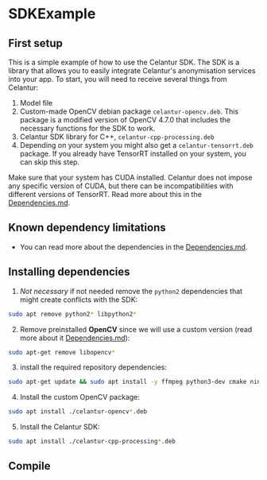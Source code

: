 # SDKExample

## First setup
This is a simple example of how to use the Celantur SDK. The SDK is a library that allows you to easily integrate Celantur's anonymisation services into your app. To start, you will need to receive several things from Celantur:
1. Model file
2. Custom-made OpenCV debian package `celantur-opencv.deb`. This package is a modified version of OpenCV 4.7.0 that includes the necessary functions for the SDK to work. 
3. Celantur SDK library for C++, `celantur-cpp-processing.deb`
4. Depending on your system you might also get a `celantur-tensorrt.deb` package. If you already have TensorRT installed on your system, you can skip this step.

Make sure that your system has CUDA installed. Celantur does not impose any specific version of CUDA, but there can be incompatibilities with different versions of TensorRT. Read more about this in the [Dependencies.md](Dependencies.md).

## Known dependency limitations
- You can read more about the dependencies in the [Dependencies.md](Dependencies.md).

## Installing dependencies
1. *Not necessary* if not needed remove the `python2` dependencies that might create conflicts with the SDK:
```bash
sudo apt remove python2* libpython2*
```
2. Remove preinstalled **OpenCV** since we will use a custom version (read more about it [Dependencies.md](Dependencies.md)):
```bash
sudo apt-get remove libopencv*
```

3. install the required repository dependencies:
```bash
sudo apt-get update && sudo apt install -y ffmpeg python3-dev cmake ninja-build
```

4. Install the custom OpenCV package:
```bash
sudo apt install ./celantur-opencv*.deb
```

5. Install the Celantur SDK:
```bash
sudo apt install ./celantur-cpp-processing*.deb
```

## Compile 


